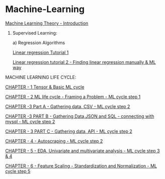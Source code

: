 # Machine-Learning

[Machine Learning Theory - Introduction](https://github.com/NIRAJANRIJAL1/Machine-Learning/blob/main/Machine%20Learning%20Tutorial%201%20-%20Theory.pdf)

1. Supervised Learning:
   
   a) Regression Algorithms
   
   [Linear regression Tutorial 1](https://github.com/NIRAJANRIJAL1/Machine-Learning/blob/main/Linear%20Regression.pdf)<br />

   [Linear regression tutorial 2 - Finding linear regression manually & ML way](https://github.com/NIRAJANRIJAL1/Machine-Learning/blob/main/Linear%20regression%20Tutorial%202.pdf)<br />

MACHINE LEARNING LIFE CYCLE:

[CHAPTER - 1 Tensor & Basic ML cycle](https://github.com/NIRAJANRIJAL1/Machine-Learning/blob/main/Chapter%201%20-%20Tensor%20%26%20End%20to%20End%20Basic%20Project%20for%20ML%20overview.pdf)<br />

[CHAPTER - 2 ML life cycle - Framing a Problem - ML cycle step 1](https://github.com/NIRAJANRIJAL1/Machine-Learning/blob/main/Chapter%202%20-%20ML%20Cycle%20-%20Framing%20a%20Problem.pdf)<br />

[CHAPTER -3 Part A - Gathering data, CSV - ML cycle step 2](https://github.com/NIRAJANRIJAL1/Machine-Learning/blob/main/CHAPTER%203%20-%20Data%20Gathering%20(ML%20CYCLE%20-%202nd%20Step)%20-%20PART%20A.pdf)<br />

[CHAPTER -3 PART B - Gathering Data,JSON and SQL - connecting with mysql - ML cycle step 2](https://github.com/NIRAJANRIJAL1/Machine-Learning/blob/main/CHAPTER%203%20-%20ML%20CYCLE%20-%20Second%20Step%20PART%20B%20Working%20with%20JSON%20and%20SQL%20(1).pdf)<br />

[CHAPTER - 3 PART C - Gathering data, API - ML cycle step 2](https://github.com/NIRAJANRIJAL1/Machine-Learning/blob/main/CHAPTER%203%20(ML%20CYCLE)%20-%20GATHERING%20DATA%20-%20API%20-%20PART%20C.pdf)<br />

[CHAPTER - 4 - Autoscraping - ML cycle step 2](https://github.com/NIRAJANRIJAL1/Machine-Learning/blob/main/Web%20Scraping%20autoscraper.pdf)<br />

[CHAPTER - 5 - EDA, Univariate and multivariate analysis - ML cycle step 3 & 4](https://github.com/NIRAJANRIJAL1/Machine-Learning/blob/main/CHAPTER%204%20-%20EDA%20-%20UNI%2C%20BI%20and%20MULTIVARIATE%20Analysis%20.pdf)<br />

[CHAPTER - 6 - Feature Scaling - Standardization and Normalization - ML cycle step 5](https://github.com/NIRAJANRIJAL1/Machine-Learning/blob/main/Feature%20Scaling%20-%20Standardization%20and%20Normalization.pdf)<br />

   

